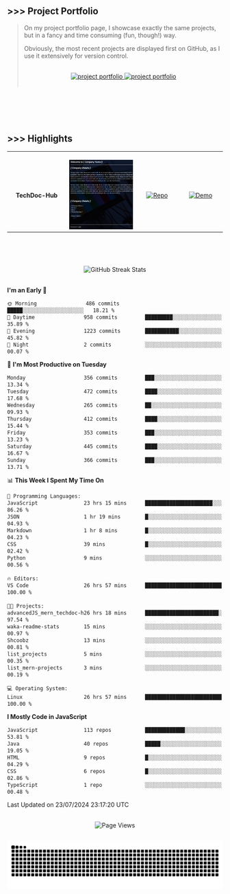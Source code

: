 ## >>> Project Portfolio

> On my project portfolio page, I showcase exactly the same projects, but in a fancy and time consuming (fun, though!) way.
>
> Obviously, the most recent projects are displayed first on GitHub, as I use it extensively for version control.
>
> <br>
>
> <div align="center">
>  <a href="https://shcoobz.github.io/">
>    <img src="https://img.shields.io/badge/portfolio_&hairsp;_page-Link-28a745?style=for-the-badge&logo=github" alt="project portfolio"/>
>  </a>
>
> <a href="https://github.com/Shcoobz/list_projects">
>     <img src="https://img.shields.io/badge/github_projects-List-28a745?style=for-the-badge&logo=github" alt="project portfolio"/>
>   </a>
> </div>
>
> <br>

<br>

##

<br>

## >>> Highlights

<table>
  <tr>
    <td align="center">
      <img width="170" height="1" alt="">
      <strong>TechDoc-Hub</strong>
    </td>
    <td align="center">
      <img width="350" height="1" alt="">
      <img src="img/advancedJS_mern_techdoc-hub.png" alt="Blabber Bot Image" width="200" >
    </td>
    <td align="center">
      <img width="170" height="1" alt="">
      <a href="https://github.com/Shcoobz/advancedJS_mern_techdoc-hub/">
        <img src="https://img.shields.io/badge/Repo-007bff?logo=github&logoColor=white" style="width:110px; height:auto;" alt="Repo">
      </a>
    </td>
    <td align="center">
      <img width="170" height="1" alt="">
      <a href="https://advancedjs-mern-techdoc-hub.onrender.com/">
        <img src="https://img.shields.io/badge/Demo-28a745?logo=google-chrome&logoColor=white" style="width:120px; height:auto;" alt="Demo">
      </a>
    </td>
  </tr>
</table>

<br>

##

<br>

<!-- GitHub Streak Stats -->
<div align="center">
  <img src="https://github-readme-streak-stats.herokuapp.com/?user=Shcoobz&theme=whatsapp-dark2&border=28A745&currStreakNum=28A745&sideNums=28A745" alt="GitHub Streak Stats"/>
  <!-- shadow-green  -->
</div>

<br>

<!--START_SECTION:waka-->
**I'm an Early 🐤** 

```text
🌞 Morning                486 commits         █████░░░░░░░░░░░░░░░░░░░░   18.21 % 
🌆 Daytime                958 commits         █████████░░░░░░░░░░░░░░░░   35.89 % 
🌃 Evening                1223 commits        ███████████░░░░░░░░░░░░░░   45.82 % 
🌙 Night                  2 commits           ░░░░░░░░░░░░░░░░░░░░░░░░░   00.07 % 
```
📅 **I'm Most Productive on Tuesday** 

```text
Monday                   356 commits         ███░░░░░░░░░░░░░░░░░░░░░░   13.34 % 
Tuesday                  472 commits         ████░░░░░░░░░░░░░░░░░░░░░   17.68 % 
Wednesday                265 commits         ██░░░░░░░░░░░░░░░░░░░░░░░   09.93 % 
Thursday                 412 commits         ████░░░░░░░░░░░░░░░░░░░░░   15.44 % 
Friday                   353 commits         ███░░░░░░░░░░░░░░░░░░░░░░   13.23 % 
Saturday                 445 commits         ████░░░░░░░░░░░░░░░░░░░░░   16.67 % 
Sunday                   366 commits         ███░░░░░░░░░░░░░░░░░░░░░░   13.71 % 
```


📊 **This Week I Spent My Time On** 

```text
💬 Programming Languages: 
JavaScript               23 hrs 15 mins      ██████████████████████░░░   86.26 % 
JSON                     1 hr 19 mins        █░░░░░░░░░░░░░░░░░░░░░░░░   04.93 % 
Markdown                 1 hr 8 mins         █░░░░░░░░░░░░░░░░░░░░░░░░   04.23 % 
CSS                      39 mins             █░░░░░░░░░░░░░░░░░░░░░░░░   02.42 % 
Python                   9 mins              ░░░░░░░░░░░░░░░░░░░░░░░░░   00.56 % 

🔥 Editors: 
VS Code                  26 hrs 57 mins      █████████████████████████   100.00 % 

🐱‍💻 Projects: 
advancedJS_mern_techdoc-h26 hrs 18 mins      ████████████████████████░   97.54 % 
waka-readme-stats        15 mins             ░░░░░░░░░░░░░░░░░░░░░░░░░   00.97 % 
Shcoobz                  13 mins             ░░░░░░░░░░░░░░░░░░░░░░░░░   00.81 % 
list_projects            5 mins              ░░░░░░░░░░░░░░░░░░░░░░░░░   00.35 % 
list_mern-projects       3 mins              ░░░░░░░░░░░░░░░░░░░░░░░░░   00.19 % 

💻 Operating System: 
Linux                    26 hrs 57 mins      █████████████████████████   100.00 % 
```

**I Mostly Code in JavaScript** 

```text
JavaScript               113 repos           █████████████░░░░░░░░░░░░   53.81 % 
Java                     40 repos            █████░░░░░░░░░░░░░░░░░░░░   19.05 % 
HTML                     9 repos             █░░░░░░░░░░░░░░░░░░░░░░░░   04.29 % 
CSS                      6 repos             █░░░░░░░░░░░░░░░░░░░░░░░░   02.86 % 
TypeScript               1 repo              ░░░░░░░░░░░░░░░░░░░░░░░░░   00.48 % 
```




 Last Updated on 23/07/2024 23:17:20 UTC
<!--END_SECTION:waka-->

<br>

<!-- Visitor counter -->
<div align="center">
   <img src="https://komarev.com/ghpvc/?username=Shcoobz&style=for-the-badge&color=28A745&label=Page+Views" alt="Page Views"/>
</div>

##

<!-- Snake eating commits -->
<div align="center">
<img alt="GitHub Snake" src="https://raw.githubusercontent.com/Shcoobz/Shcoobz/output/github-contribution-grid-snake-dark.svg" />
</div>

